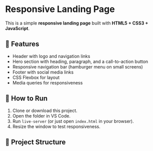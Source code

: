 # Responsive Landing Page

This is a simple **responsive landing page** built with **HTML5 + CSS3 + JavaScript**.

## 📌 Features
- Header with logo and navigation links
- Hero section with heading, paragraph, and a call-to-action button
- Responsive navigation bar (hamburger menu on small screens)
- Footer with social media links
- CSS Flexbox for layout
- Media queries for responsiveness

## 🚀 How to Run
1. Clone or download this project.
2. Open the folder in VS Code.
3. Run `live-server` (or just open `index.html` in your browser).
4. Resize the window to test responsiveness.

## 📂 Project Structure

